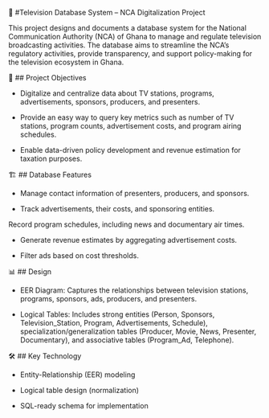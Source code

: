 📄  #Television Database System – NCA Digitalization Project

This project designs and documents a database system for the National Communication Authority (NCA) of Ghana to manage and regulate television broadcasting activities. The database aims to streamline the NCA’s regulatory activities, provide transparency, and support policy-making for the television ecosystem in Ghana.

📌 ## Project Objectives

- Digitalize and centralize data about TV stations, programs, advertisements, sponsors, producers, and presenters.

- Provide an easy way to query key metrics such as number of TV stations, program counts, advertisement costs, and program airing schedules.

- Enable data-driven policy development and revenue estimation for taxation purposes.

🏗 ## Database Features

- Manage contact information of presenters, producers, and sponsors.

- Track advertisements, their costs, and sponsoring entities.

Record program schedules, including news and documentary air times.

- Generate revenue estimates by aggregating advertisement costs.

- Filter ads based on cost thresholds.

📊 ## Design

- EER Diagram: Captures the relationships between television stations, programs, sponsors, ads, producers, and presenters.

- Logical Tables: Includes strong entities (Person, Sponsors, Television_Station, Program, Advertisements, Schedule), specialization/generalization tables (Producer, Movie, News, Presenter, Documentary), and associative tables (Program_Ad, Telephone).

🛠 ## Key Technology

- Entity-Relationship (EER) modeling

- Logical table design (normalization)

- SQL-ready schema for implementation
